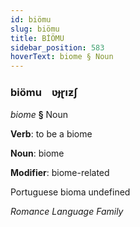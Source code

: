 ```yaml
---
id: biömu
slug: biömu
title: BİÖMU
sidebar_position: 583
hoverText: biome § Noun
---
```


### biömu&emsp;<span kind="abugida">ʋɟɽıƶʃ</span>

*biome* **§** Noun

**Verb**: to be a biome

**Noun**: biome

**Modifier**: biome-related

Portuguese bioma undefined

*Romance Language Family*